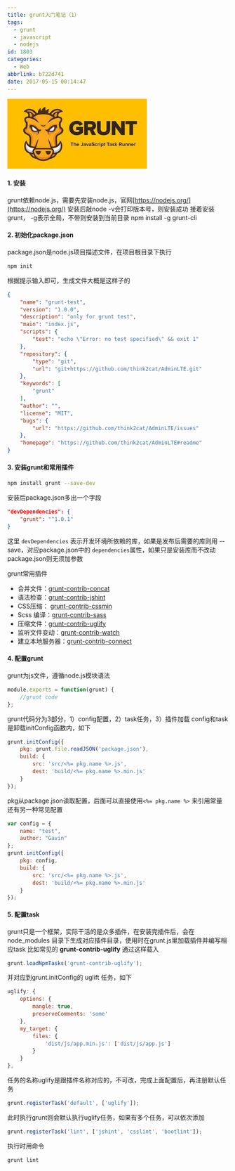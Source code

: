```yaml
---
title: grunt入门笔记（1）
tags:
  - grunt
  - javascript
  - nodejs
id: 1803
categories:
  - Web
abbrlink: b722d741
date: 2017-05-15 00:14:47
---
```

![grunt.js](/images/2017/05/gruntjs.jpg)

#### 1. 安装

grunt依赖node.js，需要先安装node.js，官网[https://nodejs.org/](https://nodejs.org/)
安装后敲node -v会打印版本号，则安装成功
接着安装grunt， -g表示全局，不带则安装到当前目录
npm install -g grunt-cli

#### 2. 初始化package.json

package.json是node.js项目描述文件，在项目根目录下执行
```sh
npm init
```
<!--more-->
根据提示输入即可，生成文件大概是这样子的
```json
{
	"name": "grunt-test",
	"version": "1.0.0",
	"description": "only for grunt test",
	"main": "index.js",
	"scripts": {
		"test": "echo \"Error: no test specified\" && exit 1"
	},
	"repository": {
		"type": "git",
		"url": "git+https://github.com/think2cat/AdminLTE.git"
	},
	"keywords": [
		"grunt"
	],
	"author": "",
	"license": "MIT",
	"bugs": {
		"url": "https://github.com/think2cat/AdminLTE/issues"
	},
	"homepage": "https://github.com/think2cat/AdminLTE#readme"
}
```

#### 3. 安装grunt和常用插件
```sh
npm install grunt --save-dev
```
安装后package.json多出一个字段
```json
"devDependencies": {
    "grunt": "^1.0.1"
}
```
这里 ```devDependencies``` 表示开发环境所依赖的库，如果是发布后需要的库则用 --save，对应package.json中的 ```dependencies```属性，如果只是安装库而不改动package.json则无须加参数

grunt常用插件
* 合并文件：[grunt-contrib-concat](https://github.com/gruntjs/grunt-contrib-concat)
* 语法检查：[grunt-contrib-jshint](https://github.com/gruntjs/grunt-contrib-jshint)
* CSS压缩： [grunt-contrib-cssmin](https://github.com/gruntjs/grunt-contrib-cssmin)
* Scss 编译：[grunt-contrib-sass](https://github.com/gruntjs/grunt-contrib-sass)
* 压缩文件：[grunt-contrib-uglify](https://github.com/gruntjs/grunt-contrib-uglify)
* 监听文件变动：[grunt-contrib-watch](https://github.com/gruntjs/grunt-contrib-watch)
* 建立本地服务器：[grunt-contrib-connect](https://github.com/gruntjs/grunt-contrib-connect)

#### 4. 配置grunt

grunt为js文件，遵循node.js模块语法
```js
module.exports = function(grunt) {
    //grunt code
};
```
grunt代码分为3部分，1）config配置，2）task任务，3）插件加载
config和task是卸载initConfig函数内，如下

```js
grunt.initConfig({
    pkg: grunt.file.readJSON('package.json'),
    build: {
        src: 'src/<%= pkg.name %>.js',
        dest: 'build/<%= pkg.name %>.min.js'
    }
});
```
pkg从package.json读取配置，后面可以直接使用```<%= pkg.name %>``` 来引用常量
还有另一种常见配置
```js
var config = {
	name: "test",
	author: "Gavin"
};
grunt.initConfig({
	pkg: config,
	build: {
		src: 'src/<%= pkg.name %>.js',
		dest: 'build/<%= pkg.name %>.min.js'
	}
});
```

#### 5. 配置task

grunt只是一个框架，实际干活的是众多插件，在安装完插件后，会在 node_modules 目录下生成对应插件目录，使用时在grunt.js里加载插件并编写相应task
比如常见的 **grunt-contrib-uglify**
通过这样载入

```js
grunt.loadNpmTasks('grunt-contrib-uglify');
```

并对应到grunt.initConfig的 uglift 任务，如下
```js
uglify: {
	options: {
		mangle: true,
		preserveComments: 'some'
	},
	my_target: {
		files: {
			'dist/js/app.min.js': ['dist/js/app.js']
		}
	}
},
```

任务的名称uglify是跟插件名称对应的，不可改，完成上面配置后，再注册默认任务
```js
grunt.registerTask('default', ['uglify']);
```
此时执行grunt则会默认执行uglify任务，如果有多个任务，可以依次添加
```js
grunt.registerTask('lint', ['jshint', 'csslint', 'bootlint']);
```
执行时用命令
```sh
grunt lint
```